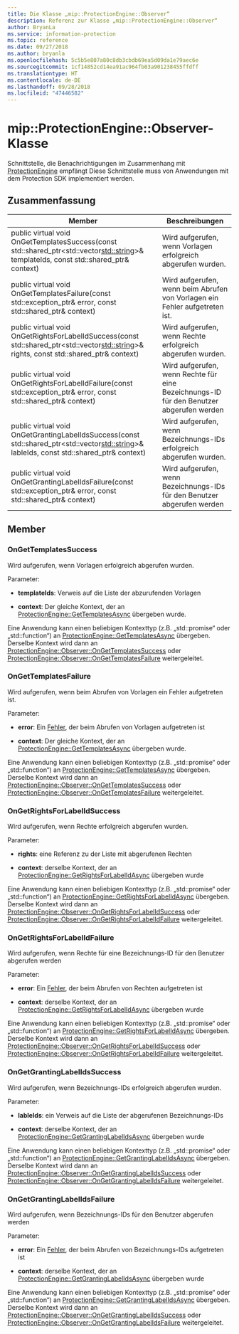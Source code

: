 ```yaml
---
title: Die Klasse „mip::ProtectionEngine::Observer“
description: Referenz zur Klasse „mip::ProtectionEngine::Observer“
author: BryanLa
ms.service: information-protection
ms.topic: reference
ms.date: 09/27/2018
ms.author: bryanla
ms.openlocfilehash: 5c5b5e807a80c8db3cbdb69ea5d09da1e79aec6e
ms.sourcegitcommit: 1cf14852cd14ea91ac964fb03a901238455ffdff
ms.translationtype: HT
ms.contentlocale: de-DE
ms.lasthandoff: 09/28/2018
ms.locfileid: "47446582"
---
```

# <a name="class-mipprotectionengineobserver"></a>mip::ProtectionEngine::Observer-Klasse 
Schnittstelle, die Benachrichtigungen im Zusammenhang mit [ProtectionEngine](class_mip_protectionengine.md) empfängt
Diese Schnittstelle muss von Anwendungen mit dem Protection SDK implementiert werden.
  
## <a name="summary"></a>Zusammenfassung
 Member                        | Beschreibungen                                
--------------------------------|---------------------------------------------
public virtual void OnGetTemplatesSuccess(const std::shared_ptr<std::vector<std::string>>& templateIds, const std::shared_ptr<void>& context)  |  Wird aufgerufen, wenn Vorlagen erfolgreich abgerufen wurden.
public virtual void OnGetTemplatesFailure(const std::exception_ptr& error, const std::shared_ptr<void>& context)  |  Wird aufgerufen, wenn beim Abrufen von Vorlagen ein Fehler aufgetreten ist.
public virtual void OnGetRightsForLabelIdSuccess(const std::shared_ptr<std::vector<std::string>>& rights, const std::shared_ptr<void>& context)  |  Wird aufgerufen, wenn Rechte erfolgreich abgerufen wurden.
public virtual void OnGetRightsForLabelIdFailure(const std::exception_ptr& error, const std::shared_ptr<void>& context)  |  Wird aufgerufen, wenn Rechte für eine Bezeichnungs-ID für den Benutzer abgerufen werden
public virtual void OnGetGrantingLabelIdsSuccess(const std::shared_ptr<std::vector<std::string>>& lableIds, const std::shared_ptr<void>& context)  |  Wird aufgerufen, wenn Bezeichnungs-IDs erfolgreich abgerufen wurden.
public virtual void OnGetGrantingLabelIdsFailure(const std::exception_ptr& error, const std::shared_ptr<void>& context)  |  Wird aufgerufen, wenn Bezeichnungs-IDs für den Benutzer abgerufen werden
  
## <a name="members"></a>Member
  
### <a name="ongettemplatessuccess"></a>OnGetTemplatesSuccess
Wird aufgerufen, wenn Vorlagen erfolgreich abgerufen wurden.

Parameter:  
* **templateIds**: Verweis auf die Liste der abzurufenden Vorlagen 


* **context**: Der gleiche Kontext, der an [ProtectionEngine::GetTemplatesAsync](class_mip_protectionengine.md#gettemplatesasync) übergeben wurde.


Eine Anwendung kann einen beliebigen Kontexttyp (z.B. „std::promise“ oder „std::function“) an [ProtectionEngine::GetTemplatesAsync](class_mip_protectionengine.md#gettemplatesasync) übergeben. Derselbe Kontext wird dann an [ProtectionEngine::Observer::OnGetTemplatesSuccess](class_mip_protectionengine_observer.md#ongettemplatessuccess) oder [ProtectionEngine::Observer::OnGetTemplatesFailure](class_mip_protectionengine_observer.md#ongettemplatesfailure) weitergeleitet.
  
### <a name="ongettemplatesfailure"></a>OnGetTemplatesFailure
Wird aufgerufen, wenn beim Abrufen von Vorlagen ein Fehler aufgetreten ist.

Parameter:  
* **error**: Ein [Fehler](class_mip_error.md), der beim Abrufen von Vorlagen aufgetreten ist 


* **context**: Der gleiche Kontext, der an [ProtectionEngine::GetTemplatesAsync](class_mip_protectionengine.md#gettemplatesasync) übergeben wurde.


Eine Anwendung kann einen beliebigen Kontexttyp (z.B. „std::promise“ oder „std::function“) an [ProtectionEngine::GetTemplatesAsync](class_mip_protectionengine.md#gettemplatesasync) übergeben. Derselbe Kontext wird dann an [ProtectionEngine::Observer::OnGetTemplatesSuccess](class_mip_protectionengine_observer.md#ongettemplatessuccess) oder [ProtectionEngine::Observer::OnGetTemplatesFailure](class_mip_protectionengine_observer.md#ongettemplatesfailure) weitergeleitet.
  
### <a name="ongetrightsforlabelidsuccess"></a>OnGetRightsForLabelIdSuccess
Wird aufgerufen, wenn Rechte erfolgreich abgerufen wurden.

Parameter:  
* **rights**: eine Referenz zu der Liste mit abgerufenen Rechten 


* **context**: derselbe Kontext, der an [ProtectionEngine::GetRightsForLabelIdAsync](class_mip_protectionengine.md#getrightsforlabelidasync) übergeben wurde


Eine Anwendung kann einen beliebigen Kontexttyp (z.B. „std::promise“ oder „std::function“) an [ProtectionEngine::GetRightsForLabelIdAsync](class_mip_protectionengine.md#getrightsforlabelidasync) übergeben. Derselbe Kontext wird dann an [ProtectionEngine::Observer::OnGetRightsForLabelIdSuccess](class_mip_protectionengine_observer.md#ongetrightsforlabelidsuccess) oder [ProtectionEngine::Observer::OnGetRightsForLabelIdFailure](class_mip_protectionengine_observer.md#ongetrightsforlabelidfailure) weitergeleitet.
  
### <a name="ongetrightsforlabelidfailure"></a>OnGetRightsForLabelIdFailure
Wird aufgerufen, wenn Rechte für eine Bezeichnungs-ID für den Benutzer abgerufen werden

Parameter:  
* **error**: Ein [Fehler](class_mip_error.md), der beim Abrufen von Rechten aufgetreten ist 


* **context**: derselbe Kontext, der an [ProtectionEngine::GetRightsForLabelIdAsync](class_mip_protectionengine.md#getrightsforlabelidasync) übergeben wurde


Eine Anwendung kann einen beliebigen Kontexttyp (z.B. „std::promise“ oder „std::function“) an [ProtectionEngine::GetRightsForLabelIdAsync](class_mip_protectionengine.md#getrightsforlabelidasync) übergeben. Derselbe Kontext wird dann an [ProtectionEngine::Observer::OnGetRightsForLabelIdSuccess](class_mip_protectionengine_observer.md#ongetrightsforlabelidsuccess) oder [ProtectionEngine::Observer::OnGetRightsForLabelIdFailure](class_mip_protectionengine_observer.md#ongetrightsforlabelidfailure) weitergeleitet.
  
### <a name="ongetgrantinglabelidssuccess"></a>OnGetGrantingLabelIdsSuccess
Wird aufgerufen, wenn Bezeichnungs-IDs erfolgreich abgerufen wurden.

Parameter:  
* **lableIds**: ein Verweis auf die Liste der abgerufenen Bezeichnungs-IDs 


* **context**: derselbe Kontext, der an [ProtectionEngine::GetGrantingLabelIdsAsync](class_mip_protectionengine.md#getgrantinglabelidsasync) übergeben wurde


Eine Anwendung kann einen beliebigen Kontexttyp (z.B. „std::promise“ oder „std::function“) an [ProtectionEngine::GetGrantingLabelIdsAsync](class_mip_protectionengine.md#getgrantinglabelidsasync) übergeben. Derselbe Kontext wird dann an [ProtectionEngine::Observer::OnGetGrantingLabelIdsSuccess](class_mip_protectionengine_observer.md#ongetgrantinglabelidssuccess) oder [ProtectionEngine::Observer::OnGetGrantingLabelIdsFailure](class_mip_protectionengine_observer.md#ongetgrantinglabelidsfailure) weitergeleitet.
  
### <a name="ongetgrantinglabelidsfailure"></a>OnGetGrantingLabelIdsFailure
Wird aufgerufen, wenn Bezeichnungs-IDs für den Benutzer abgerufen werden

Parameter:  
* **error**: Ein [Fehler](class_mip_error.md), der beim Abrufen von Bezeichnungs-IDs aufgetreten ist 


* **context**: derselbe Kontext, der an [ProtectionEngine::GetGrantingLabelIdsAsync](class_mip_protectionengine.md#getgrantinglabelidsasync) übergeben wurde


Eine Anwendung kann einen beliebigen Kontexttyp (z.B. „std::promise“ oder „std::function“) an [ProtectionEngine::GetGrantingLabelIdsAsync](class_mip_protectionengine.md#getgrantinglabelidsasync) übergeben. Derselbe Kontext wird dann an [ProtectionEngine::Observer::OnGetGrantingLabelIdsSuccess](class_mip_protectionengine_observer.md#ongetgrantinglabelidssuccess) oder [ProtectionEngine::Observer::OnGetGrantingLabelIdsFailure](class_mip_protectionengine_observer.md#ongetgrantinglabelidsfailure) weitergeleitet.